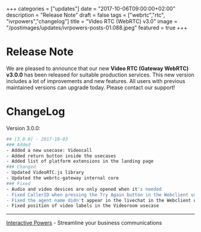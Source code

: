 +++
categories = ["updates"]
date = "2017-10-06T09:00:00+02:00"
description = "Release Note"
draft = false
tags = ["webrtc","rtc", "ivrpowers","changelog"]
title = "Video RTC (WebRTC) v3.0"
image = "/postimages/updates/ivrpowers-posts-01.088.jpeg"
featured = true
+++

# Release Note

We are pleased to announce that our new **Video RTC (Gateway WebRTC) v3.0.0** has been released for suitable production services. This new version includes a lot of improvements and new features. All users with previous maintained versions can upgrade today. Please contact our support!

# ChangeLog

Version 3.0.0:
```bash
## [3.0.0] - 2017-10-03
### Added
- Added a new usecase: Videocall
- Added return button inside the usecases
- Added list of platform extensions in the landing page
### Changed
- Updated VideoRTC.js library
- Updated the webrtc-gateway internal core
### Fixed
- Audio and video devices are only opened when it's needed
- Fixed CallerID when pressing the Try Again button in the Webclient usecase
- Fixed the agent name didn't appear in the livechat in the Webclient usecase
- Fixed position of video labels in the Videoroom usecase
```

---
[Interactive Powers](http://www.ivrpowers.com/) - Streamline your business communications

